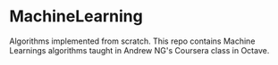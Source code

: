 # MachineLearning
Algorithms implemented from scratch.
This repo contains Machine Learnings algorithms taught in Andrew NG's Coursera class in Octave.
